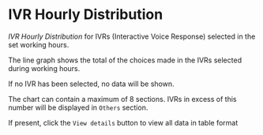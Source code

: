 # IVR Hourly Distribution

*IVR Hourly Distribution* for IVRs (Interactive Voice Response)
selected in the set working hours.

The line graph shows the total of the choices made in the IVRs
selected during working hours.

If no IVR has been selected, no data will be shown.

The chart can contain a maximum of 8 sections. IVRs in excess of this
number will be displayed in `Others` section.

If present, click the `View details` button to view
all data in table format
